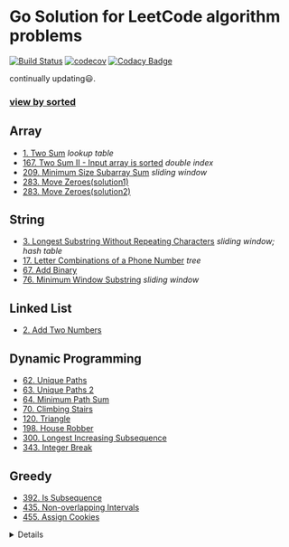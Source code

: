 # Go Solution for LeetCode algorithm problems

[![Build Status](https://travis-ci.org/zwfang/leetcode.svg?branch=master)](https://travis-ci.org/zwfang/leetcode)
[![codecov](https://codecov.io/gh/zwfang/leetcode/branch/master/graph/badge.svg)](https://codecov.io/gh/zwfang/leetcode)
[![Codacy Badge](https://api.codacy.com/project/badge/Grade/86cf2613fa544ab5b254e2a7e5d9deb8)](https://www.codacy.com/app/zwfang/leetcode?utm_source=github.com&amp;utm_medium=referral&amp;utm_content=zwfang/leetcode&amp;utm_campaign=Badge_Grade)

continually updating😃.

### [view by sorted](./src/README.md)

## Array
* [1. Two Sum](./src/0001_two_sum/twosum.go)               *lookup table*
* [167. Two Sum II - Input array is sorted](./src/0167_two_sum2/two_sum2.go)               *double index*
* [209. Minimum Size Subarray Sum](./src/0209_minimum_size_subarray_sum/minimum_size_subarray_sum.go)              *sliding window*
* [283. Move Zeroes(solution1)](./src/0283_move_zeroes/move_zeroes.go)
* [283. Move Zeroes(solution2)](./src/0283_move_zeroes/move_zeroes2.go)

## String
* [3. Longest Substring Without Repeating Characters](./src/0003_longest_substring_without_repeating_characters/longest_substring_without_repeating_characters.go)               *sliding window;*   *hash table*
* [17. Letter Combinations of a Phone Number](./src/0017_letter_combination_of_a_phone_number/letter_combination_of_phone_number.go)     *tree*
* [67. Add Binary](./src/0067_add_binary/add_binary.go)
* [76. Minimum Window Substring](./src/0076_minimum_window_substring/minimum_window_substring.go)               *sliding window*

## Linked List
* [2. Add Two Numbers](./src/0002_add_two_numbers/add_two_numbers.go)

## Dynamic Programming
* [62. Unique Paths](./src/0062_unique_paths/unique_paths.go)
* [63. Unique Paths 2](./src/0063_unique_paths_2/unique_paths2.go)
* [64. Minimum Path Sum](./src/0064_minimum_path_sum/minimum_path_sum.go)
* [70. Climbing Stairs](./src/0070_climbing_stairs/climbing_stairs.go)
* [120. Triangle](./src/0120_triangle/triangle.go)
* [198. House Robber](./src/0198_house_robber/house_robber.go)
* [300. Longest Increasing Subsequence](./src/0300_longest_increasing_subsequence/lis.go)
* [343. Integer Break](./src/0343_integer_break/integer_break.go)

## Greedy
* [392. Is Subsequence](./src/0392_is_subsequence/is_subsequence.go)
* [435. Non-overlapping Intervals](./src/0435_non_overlapping_intervals/greedy_solution.go)
* [455. Assign Cookies](./src/0455_assign_cookies/assign_cookies.go)

<details>
</details>
